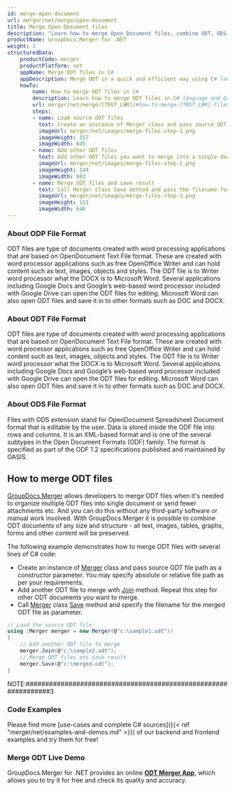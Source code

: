 ```yaml
---
id: merge-open-document
url: merger/net/merge/open-document
title: Merge Open Document files
description: "Learn how to merge Open Document files, combine ODT, ODS, ODP files into one file programmatically in C# language using GroupDocs.Merger for .NET library."
productName: GroupDocs.Merger for .NET
weight: 1
structuredData:
    productCode: merger
    productPlatform: net
    appName: Merge ODT files in C#
    appDescription: Merge ODT in a quick and efficient way using C# language and GroupDocs.Merger for .NET API, without the use of any third-party software like Microsoft or Open Office.
    howTo:
        name: How to merge ODT files in C# 
        description: Learn how to merge ODT files in C# language and GroupDocs.Merger for .NET API, without the use of any third-party software like Microsoft or Open Office.
        url: merger/net/merge/[TRGT_LWR]/#how-to-merge-[TRGT_LWR]-files-in-c
        steps:
        - name: Load source ODT files 
          text: Create an instance of Merger class and pass source ODT file path as a constructor parameter. You may specify absolute or relative file path as per your requirements. 
          imageUrl: merger/net/images/merge-files-step-1.png
          imageHeight: 157
          imageWidth: 645
        - name: Add other ODT files
          text: Add other ODT files you want to merge into a single document with Join method of Merger class.
          imageUrl: merger/net/images/merge-files-step-2.png
          imageHeight: 144
          imageWidth: 603
        - name: Merge ODT files and save result 
          text: Call Merger class Save method and pass the filename for the resultant ODT file as parameter.
          imageUrl: merger/net/images/merge-files-step-3.png
          imageHeight: 151
          imageWidth: 646
---
```


### About ODP File Format

ODT files are type of documents created with word processing applications that are based on OpenDocument Text File format. These are created with word processor applications such as free OpenOffice Writer and can hold content such as text, images, objects and styles. The ODT file is to Writer word processor what the DOCX is to Microsoft Word. Several applications including Google Docs and Google’s web-based word processor included with Google Drive can open the ODT files for editing. Microsoft Word can also open ODT files and save it in to other formats such as DOC and DOCX.

### About ODT File Format

ODT files are type of documents created with word processing applications that are based on OpenDocument Text File format. These are created with word processor applications such as free OpenOffice Writer and can hold content such as text, images, objects and styles. The ODT file is to Writer word processor what the DOCX is to Microsoft Word. Several applications including Google Docs and Google’s web-based word processor included with Google Drive can open the ODT files for editing. Microsoft Word can also open ODT files and save it in to other formats such as DOC and DOCX.

### About ODS File Format

Files with ODS extension stand for OpenDocument Spreadsheet Document format that is editable by the user. Data is stored inside the ODF file into rows and columns. It is an XML-based format and is one of the several subtypes in the Open Document Formats (ODF) family. The format is specified as part of the ODF 1.2 specifications published and maintained by OASIS.

## How to merge ODT files

[GroupDocs.Merger](https://products.groupdocs.com/merger/net) allows developers to merge ODT files when it's needed to organize multiple
 ODT files into single document or send fewer attachments etc. And you can do this without any third-party software or manual work involved.
 With GroupDocs.Merger it is possible to combine ODT documents of any size and structure - all text, images, tables, graphs, forms and other content will be preserved.

The following example demonstrates how to merge ODT files with several lines of C# code:

* Create an instance of [Merger](https://apireference.groupdocs.com/net/merger/groupdocs.merger/merger) class and pass source ODT file path as a constructor parameter. You may specify absolute or relative file path as per your requirements.
* Add another ODT file to merge with [Join](https://apireference.groupdocs.com/merger/net/groupdocs.merger/merger/methods/join/index) method. Repeat this step for other ODT documents you want to merge.
* Call [Merger](https://apireference.groupdocs.com/net/merger/groupdocs.merger/merger) class [Save](https://apireference.groupdocs.com/merger/net/groupdocs.merger/merger/methods/save/index) method and specify the filename for the merged ODT file as parameter.

```csharp
// Load the source ODT file
using (Merger merger = new Merger(@"c:\sample1.odt"))
{
    // Add another ODT file to merge
    merger.Join(@"c:\sample2.odt");
    // Merge ODT files ans save result
    merger.Save(@"c:\merged.odt");
}
```

NOTE:###############################################################3

### Code Examples

Please find more [use-cases and complete C# sources]({{< ref "merger/net/examples-and-demos.md" >}}) of our backend and frontend examples and try them for free!

### Merge ODT Live Demo

GroupDocs.Merger for .NET provides an online [**ODT Merger App**](https://products.groupdocs.app/merger/odt), which allows you to try it for free and check its quality and accuracy.
